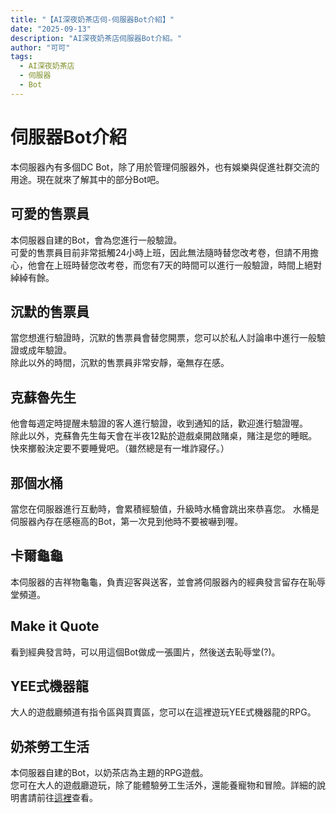 ```yaml
---
title: "【AI深夜奶茶店伺-伺服器Bot介紹】"
date: "2025-09-13"
description: "AI深夜奶茶店伺服器Bot介紹。"
author: "可可"
tags:
  - AI深夜奶茶店
  - 伺服器
  - Bot
---
```

# 伺服器Bot介紹
本伺服器內有多個DC Bot，除了用於管理伺服器外，也有娛樂與促進社群交流的用途。現在就來了解其中的部分Bot吧。

## 可愛的售票員
本伺服器自建的Bot，會為您進行一般驗證。  
可愛的售票員目前非常抵觸24小時上班，因此無法隨時替您改考卷，但請不用擔心，他會在上班時替您改考卷，而您有7天的時間可以進行一般驗證，時間上絕對綽綽有餘。

## 沉默的售票員
當您想進行驗證時，沉默的售票員會替您開票，您可以於私人討論串中進行一般驗證或成年驗證。  
除此以外的時間，沉默的售票員非常安靜，毫無存在感。

## 克蘇魯先生
他會每週定時提醒未驗證的客人進行驗證，收到通知的話，歡迎進行驗證喔。  
除此以外，克蘇魯先生每天會在半夜12點於遊戲桌開啟賭桌，賭注是您的睡眠。快來擲骰決定要不要睡覺吧。（雖然總是有一堆詐寢仔。）

## 那個水桶
當您在伺服器進行互動時，會累積經驗值，升級時水桶會跳出來恭喜您。 
水桶是伺服器內存在感極高的Bot，第一次見到他時不要被嚇到喔。

## 卡爾龜龜
本伺服器的吉祥物龜龜，負責迎客與送客，並會將伺服器內的經典發言留存在恥辱堂頻道。

## Make it Quote
看到經典發言時，可以用這個Bot做成一張圖片，然後送去恥辱堂(?)。

## YEE式機器龍
大人的遊戲廳頻道有指令區與買賣區，您可以在這裡遊玩YEE式機器龍的RPG。

## 奶茶勞工生活
本伺服器自建的Bot，以奶茶店為主題的RPG遊戲。  
您可在大人的遊戲廳遊玩，除了能體驗勞工生活外，還能養寵物和冒險。詳細的說明書請前往[這裡](https://chocochocococo.github.io/milktea-workerlife-wiki/)查看。